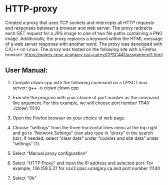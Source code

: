# HTTP-proxy
Created a proxy that uses TCP sockets and intercepts all HTTP requests and responses between a browser and web server. The proxy redirects each GET request for a JPG image to one of two file paths containing a PNG image. Additionally, the proxy replaces a keyword within the HTML message of a web server response with another word. The proxy was developed with C/C++ on Linux. The proxy was tested on the following site with a Firefox browser: https://pages.cpsc.ucalgary.ca/~carey/CPSC441/assignment1.html

## User Manual:
1. Compile clown.cpp with the following command on a CPSC Linux server:
g++ -o clown clown.cpp

2. Execute the program with your choice of port number as the command line argument. For this
example, we will choose port number 11140:
./clown 11140

3. Open the Firefox browser on your choice of web page.

4. Choose “settings” from the three horizontal lines menu at the top right and go to “Network
Settings” (can also type in “proxy” in the search bar). If needed, select “clear data” under
“cookies and site data” under “settings” (1).

5. Select “Manual proxy configuration”

6. Select “HTTP Proxy” and input the IP address and selected port. For example, 136.159.5.27 for
csx3.cpsc.ucalgary.ca and port number 11140

7. Select “Ok”

